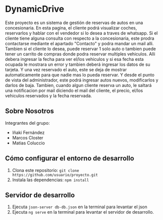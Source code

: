 # DynamicDrive

Este proyecto es un sistema de gestión de reservas de autos en una concesionaria. En esta pagina, el cliente podrá visualizar coches, reservarlos y hablar con el vendedor si lo desea a traves de whatsapp. Si el cliente tiene alguna consulta con respecto a la concesionaria, este prodra contactarse mediante el apartado "Contacto" y podra mandar un mail alli. Tambien si el cliente lo desea, puede reservar 1 solo auto o tambien puede tener un carrito de compras donde podra reservar multiples vehiculos. Alli debera ingresar la fecha para ver  el/los vehiculos y si esa fecha esta ocupada le mostrara un error y tambien deberá ingresar los datos de su tarjeta. Y una vez reservado el auto, este se deja de mostrar automaticamente para que nadie mas lo pueda reservar.
Y desde el punto de vista del administrador, este podrá ingresar autos nuevos, modificarlos y darlos de baja. Tambien, cuando algun cliente reserva un auto, le saltará una notificacion por mail diciendo el mail del cliente, el precio, el/los vehiculos reservados y la fecha reservada.

## Sobre Nosotros

Integrantes del grupo:
- Iñaki Fernández
- Marcos Closter
- Matias Coluccio

## Cómo configurar el entorno de desarrollo

1. Clona este repositorio: `git clone https://github.com/usuario/proyecto.git`
2. Instala las dependencias: `npm install`

## Servidor de desarrollo
1. Ejecuta `json-server db-db.json` en la terminal para levantar el json
2. Ejecuta `ng serve` en la terminal para levantar el servidor de desarrollo.